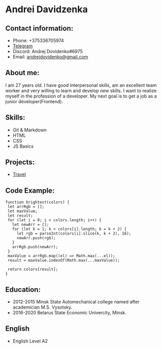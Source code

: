 # **Andrei Davidzenka**

## **Contact information:**

- Phone: +375336705974
- [Telegram](https://t.me/Andrej_Dovidenko)
- Discord: Andrej Dovidenko#6975
- Email: andrejdovidenko@gmail.com

## **About me:**

I am 27 years old. I have good interpersonal skills, am an excellent team worker and very willing to learn and develop new skills.
I want to realize myself in the profession of a developer. My next goal is to get a job as a junior developer(Frontend).

## **Skills:**

- Git & Markdown
- HTML
- CSS
- JS Basics

## **Projects:**

- [Travel](https://rolling-scopes-school.github.io/andrejdovidenko-JSFEPRESCHOOL2022Q2/travel/)

## **Code Example:**

```
function brightest(colors) {
 let arrRgb = [];
 let maxValue;
 let result;
 for (let i = 0; i < colors.length; i++) {
   let newArr = [];
   for (let k = 1; k < colors[i].length; k = k + 2) {
     let rgb = parseInt(colors[i].slice(k, k + 2), 16);
     newArr.push(rgb);
   }
   arrRgb.push(newArr);
 }
 maxValue = arrRgb.map((el) => Math.max(...el));
 result = maxValue.indexOf(Math.max(...maxValue));

 return colors[result];
}
```

## **Education:**

- 2012-2015 Minsk State Automechanical college named after academician M.S. Vysotsky.
- 2016-2020 Belarus State Economic Univercity, Minsk.

## **English**

- English Level A2
